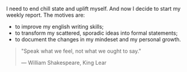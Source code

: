 I need to end chill state and uplift myself. And now I decide to start my weekly report. The motives are:

- to improve my english writing skills;
- to transform my scattered, sporadic ideas into formal statements;
- to document the changes in my mindeset and my personal growth.

> "Speak what we feel, not what we ought to say." 
> 
> ― William Shakespeare, King Lear

